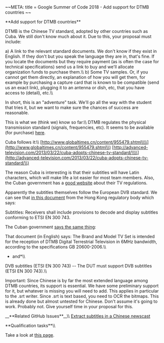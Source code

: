 \~\~META: title = Google Summer of Code 2018 - Add support for DTMB
countries \~\~

 **Add support for DTMB countries\*\*

DTMB is the Chinese TV standard, adopted by other countries such as
Cuba. We still don\'t know much about it. Due to this, your proposal
must include:

a\) A link to the relevant standard documents. We don\'t know if they
exist in English. If they don\'t but you speak the language they are in,
that\'s fine. If you locate the documents but they require payment (as
is often the case for technical specifications) send us a link to buy
and we\'ll allocate organization funds to purchase them.\\\\ b) Some TV
samples. Or, if you cannot get them directly, an explanation of how you
will get them, for example by purchasing a capture card that is known to
be compatible (send us an exact link), plugging it to an antenna or
dish, etc, that you have access to (detail), etc.\\\\

In short, this is an \"adventure\" task. We\'ll go all the way with the
student that tries it, but we want to make sure the chances of success
are reasonable.

This is what we (think we) know so far:\\\\ DTMB regulates the physical
transmission standard (signals, frequencies, etc). It seems to be
available (for purchase)
[here](http://www.chinesestandard.net/default.aspx?PDF-English-ID=GB%2020600-2006).

Cuba follows it:\\\\
[http://www.globaltimes.cn/content/955479.shtml\\\\](http://www.globaltimes.cn/content/955479.shtml\\)
[http://advanced-television.com/2013/03/22/cuba-adopts-chinese-tv-standard/\\\\](http://advanced-television.com/2013/03/22/cuba-adopts-chinese-tv-standard/\\)

The reason Cuba is interesting is that their subtitles will have Latin
characters, which will make life a lot easier for most team members.
Also, the Cuban government has a [good
website](http://www.lacetel.cu/television-digital/normas-de-television-digital.html)
about their TV regulations.

Apparently the subtitles themselves follow the European DVB standard. We
can see that [in this
document](http://www.ofca.gov.hk/filemanager/ofca/common/Industry/broadcasting/standards/lists/hkca1108.pdf)
from the Hong Kong regulatory body which says:

Subtitles: Receivers shall include provisions to decode and display
subtitles conforming to ETSI EN 300 743.

The Cuban government [says the same
thing](http://www.lacetel.cu/20160414_Verification_Test_Procedure_Res47.pdf):

That document (in English) says: The Brand and Model TV Set is intended
for the reception of DTMB Digital Terrestrial Television in 6MHz
bandwidth, according to the specifications GB 20600-2006.\\\\

-   and\*\\\\

DVB subtitles (ETSI EN 300 743) -- The DUT must support DVB subtitles
(ETSI EN 300 743).\\\\

Important: Since Chinese is by far the most extended language among DTMB
countries, its support is essential. We have some preliminary support
for it, but whatever is missing you will need to add. This applies in
particular to the .srt writer. Since .srt is text based, you need to OCR
the bitmaps. This is already done but almost untested for Chinese.
Don\'t assume it\'s going to work. Probably not. Give yourself time in
your proposal for this.

\_\_\*\*Related GitHub Issues\*\*\_\_\\\\ [Extract subtitles in a
Chinese
newscast](https://github.com/CCExtractor/ccextractor/issues/918)

 **Qualification tasks\*\*\\\\

Take a look at [this
page](https://ccextractor.org/public:gsoc:takehome).
